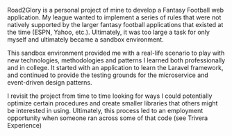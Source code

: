 Road2Glory is a personal project of mine to develop a Fantasy Football 
web application. My league wanted to implement a series of rules that
were not natively supported by the larger fantasy football applications
that existed at the time (ESPN, Yahoo, etc.). Ultimately, it was too large
a task for only myself and ultimately became a sandbox environment.

This sandbox environment provided me with a real-life scenario to play with 
new technologies, methodologies and patterns I learned both professionally 
and in college. It started with an application to learn the Laravel framework,
and continued to provide the testing grounds for the microservice and event-driven
design patterns.

I revisit the project from time to time looking for ways I could potentially 
optimize certain procedures and create smaller libraries that others might
be interested in using. Ultimately, this process led to an employment opportunity
when someone ran across some of that code (see Trivera Experience)